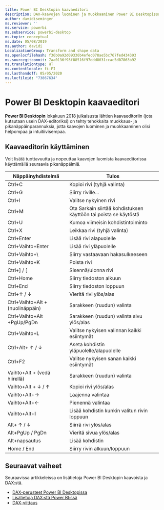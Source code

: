```yaml
---
title: Power BI Desktopin kaavaeditori
description: DAX-kaavojen luominen ja muokkaaminen Power BI Desktopissa
author: davidiseminger
ms.reviewer: ''
ms.service: powerbi
ms.subservice: powerbi-desktop
ms.topic: conceptual
ms.date: 05/08/2019
ms.author: davidi
LocalizationGroup: Transform and shape data
ms.openlocfilehash: f36b0a92d09330b4efec078ae5bc767fed434393
ms.sourcegitcommit: 7aa0136f93f88516f97ddd8031ccac5d07863b92
ms.translationtype: HT
ms.contentlocale: fi-FI
ms.lasthandoff: 05/05/2020
ms.locfileid: "73867634"
---
```

# <a name="formula-editor-in-power-bi-desktop"></a>Power BI Desktopin kaavaeditori

**Power BI Desktopin** lokakuun 2018 julkaisusta lähtien kaavaeditoriin (jota kutsutaan usein DAX-editoriksi) on tehty tehokkaita muokkaus- ja pikanäppäinparannuksia, jotta kaavojen luominen ja muokkaaminen olisi helpompaa ja intuitiivisempaa. 

## <a name="using-the-formula-editor"></a>Kaavaeditorin käyttäminen

Voit lisätä tuottavuutta ja nopeuttaa kaavojen luomista kaavaeditorissa käyttämällä seuraavia pikanäppäimiä.


|Näppäinyhdistelmä  |Tulos  |
|---------|---------|
|Ctrl+C  | Kopioi rivi (tyhjä valinta) |
|Ctrl+G  |Siirry riville... |
|Ctrl+I  |Valitse nykyinen rivi  |
|Ctrl+M  |Ota Sarkain siirtää kohdistuksen käyttöön tai poista se käytöstä |
|Ctrl+U  |Kumoa viimeisin kohdistintoiminto  |
|Ctrl+X   | Leikkaa rivi (tyhjä valinta) |
|Ctrl+Enter  |Lisää rivi alapuolelle  |
|Ctrl+Vaihto+Enter  |Lisää rivi yläpuolelle  |
|Ctrl+Vaihto+\  |Siirry vastaavaan hakasulkeeseen  |
|Ctrl+Vaihto+K  |Poista rivi  |
|Ctrl+] / [  |Sisennä/ulonna rivi  |
|Ctrl+Home  |Siirry tiedoston alkuun  |
|Ctrl+End  |Siirry tiedoston loppuun  |
|Ctrl+↑ / ↓   |Vieritä rivi ylös/alas  |
|Ctrl+Vaihto+Alt + (nuolinäppäin)  |Sarakkeen (ruudun) valinta  |
|Ctrl+Vaihto+Alt +PgUp/PgDn  |Sarakkeen (ruudun) valinta sivu ylös/alas |
|Ctrl+Vaihto+L  |Valitse nykyisen valinnan kaikki esiintymät |
|Ctrl+Alt+ ↑ / ↓  |Aseta kohdistin yläpuolelle/alapuolelle  |
|Ctrl+F2  |Valitse nykyisen sanan kaikki esiintymät | 
|Vaihto+Alt + (vedä hiirellä) |Sarakkeen (ruudun) valinta  |
|Vaihto+Alt + ↓ / ↑  |Kopioi rivi ylös/alas  |
|Vaihto+Alt+→  |Laajenna valintaa  |
|Vaihto+Alt+←  |Pienennä valintaa |
|Vaihto+Alt+I  |Lisää kohdistin kunkin valitun rivin loppuun |
|Alt+ ↑ / ↓  | Siirrä rivi ylös/alas |
|Alt+PgUp / PgDn  |Vieritä sivua ylös/alas  |
|Alt+napsautus  |Lisää kohdistin  |
|Home / End  |Siirry rivin alkuun/loppuun  |

## <a name="next-steps"></a>Seuraavat vaiheet

Seuraavissa artikkeleissa on lisätietoja Power BI Desktopin kaavoista ja DAX:stä.

* [DAX-perusteet Power BI Desktopissa](desktop-quickstart-learn-dax-basics.md)
* [Lisätietoja DAX:stä Power BI:ssä](https://docs.microsoft.com/power-bi/guided-learning/introductiontodax?tutorial-step=1)
* [DAX-viittaus](https://msdn.microsoft.com/query-bi/dax/data-analysis-expressions-dax-reference)

